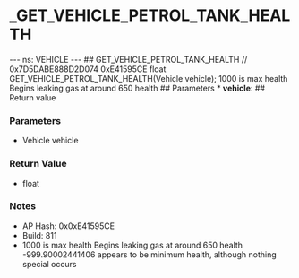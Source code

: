 # _GET_VEHICLE_PETROL_TANK_HEALTH

--- ns: VEHICLE --- ## GET_VEHICLE_PETROL_TANK_HEALTH  // 0x7D5DABE888D2D074 0xE41595CE float GET_VEHICLE_PETROL_TANK_HEALTH(Vehicle vehicle);  1000 is max health Begins leaking gas at around 650 health  ## Parameters * **vehicle**:  ## Return value

### Parameters
* Vehicle vehicle

### Return Value
* float

### Notes
* AP Hash: 0x0xE41595CE
* Build: 811
* 1000 is max health
Begins leaking gas at around 650 health
-999.90002441406 appears to be minimum health, although nothing special occurs

